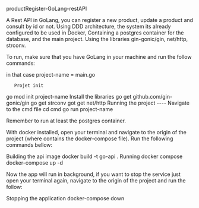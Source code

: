 productRegister-GoLang-restAPI

A Rest API in GoLang, you can register a new product, update a product and consult by id or not.
Using DDD architecture, the system its already configured to be used in Docker, Containing a postgres container for the database, and the main project.
Using the libraries gin-gonic/gin, net/http, strconv.

To run, make sure that you have GoLang in your machine and run the follow commands:

in that case project-name = main.go

       Projet init 
go mod init project-name
     Install the libraries 
go get github.com/gin-gonic/gin
go get strconv
got get net/http
     Running the project ---- Navigate to the cmd file 
cd cmd
go run project-name


Remember to run at least the postgres container.

With docker installed, open your terminal and navigate to the origin of the project (where contains the docker-compose file).
Run the following commands bellow:

   Building the api image 
docker build -t go-api .
   Running docker compose
docker-compose up -d

Now the app will run in background, if you want to stop the service just open your terminal again, navigate to the origin of the project and run the follow:

 Stopping the application 
docker-compose down
